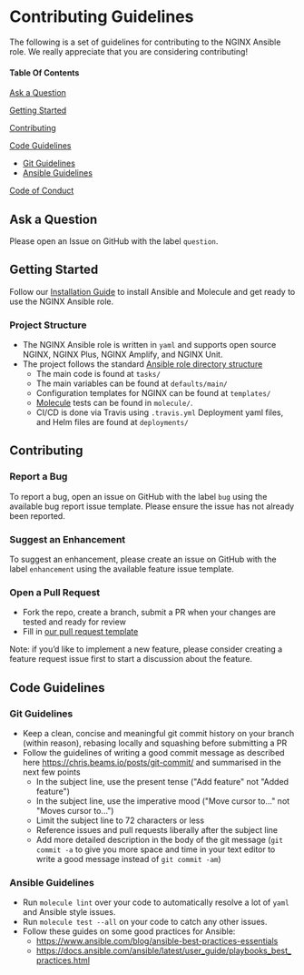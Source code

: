 # Contributing Guidelines

The following is a set of guidelines for contributing to the NGINX Ansible role. We really appreciate that you are considering contributing!

#### Table Of Contents

[Ask a Question](#ask-a-question)

[Getting Started](#getting-started)

[Contributing](#contributing)

[Code Guidelines](#code-guidelines)
*   [Git Guidelines](#git-guidelines)
*   [Ansible Guidelines](#ansible-guidelines)

[Code of Conduct](https://github.com/nginxinc/ansible-role-nginx/blob/master/CODE_OF_CONDUCT.md)

## Ask a Question

Please open an Issue on GitHub with the label `question`.

## Getting Started

Follow our [Installation Guide](https://github.com/nginxinc/ansible-role-nginx/blob/master/README.md#Installation) to install Ansible and Molecule and get ready to use the NGINX Ansible role.

### Project Structure

*   The NGINX Ansible role is written in `yaml` and supports open source NGINX, NGINX Plus, NGINX Amplify, and NGINX Unit.
*   The project follows the standard [Ansible role directory structure](https://docs.ansible.com/ansible/latest/user_guide/playbooks_reuse_roles.html)
    *   The main code is found at `tasks/`
    *   The main variables can be found at `defaults/main/`
    *   Configuration templates for NGINX can be found at `templates/`
    *   [Molecule](https://molecule.readthedocs.io/) tests can be found in `molecule/`.
    *   CI/CD is done via Travis using `.travis.yml` Deployment yaml files, and Helm files are found at `deployments/`

## Contributing

### Report a Bug

To report a bug, open an issue on GitHub with the label `bug` using the available bug report issue template. Please ensure the issue has not already been reported.

### Suggest an Enhancement

To suggest an enhancement, please create an issue on GitHub with the label `enhancement` using the available feature issue template.

### Open a Pull Request

*   Fork the repo, create a branch, submit a PR when your changes are tested and ready for review
*   Fill in [our pull request template](https://github.com/nginxinc/ansible-role-nginx/blob/master/.github/PULL_REQUEST_TEMPLATE.md)

Note: if you’d like to implement a new feature, please consider creating a feature request issue first to start a discussion about the feature.

## Code Guidelines

### Git Guidelines

*   Keep a clean, concise and meaningful git commit history on your branch (within reason), rebasing locally and squashing before submitting a PR
*   Follow the guidelines of writing a good commit message as described here <https://chris.beams.io/posts/git-commit/> and summarised in the next few points
    *   In the subject line, use the present tense ("Add feature" not "Added feature")
    *   In the subject line, use the imperative mood ("Move cursor to..." not "Moves cursor to...")
    *   Limit the subject line to 72 characters or less
    *   Reference issues and pull requests liberally after the subject line
    *   Add more detailed description in the body of the git message (`git commit -a` to give you more space and time in your text editor to write a good message instead of `git commit -am`)

### Ansible Guidelines

*   Run `molecule lint` over your code to automatically resolve a lot of `yaml` and Ansible style issues.
*   Run `molecule test --all` on your code to catch any other issues.
*   Follow these guides on some good practices for Ansible:
    *   <https://www.ansible.com/blog/ansible-best-practices-essentials>
    *   <https://docs.ansible.com/ansible/latest/user_guide/playbooks_best_practices.html>
